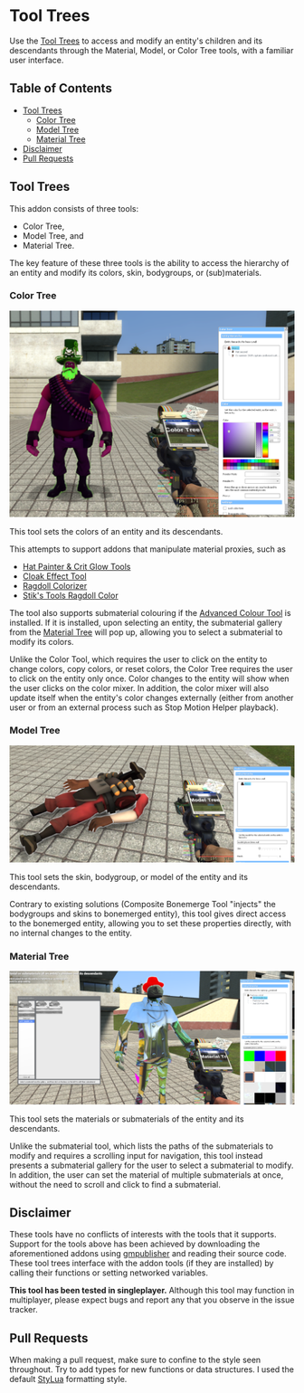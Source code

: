 # Tool Trees <!-- omit from toc -->

Use the [Tool Trees](https://steamcommunity.com/sharedfiles/filedetails/?id=3410249572) to access and modify an entity's children and its descendants through the Material, Model, or Color Tree tools, with a familiar user interface.

## Table of Contents <!-- omit from toc -->
- [Tool Trees](#tool-trees)
  - [Color Tree](#color-tree)
  - [Model Tree](#model-tree)
  - [Material Tree](#material-tree)
- [Disclaimer](#disclaimer)
- [Pull Requests](#pull-requests)

## Tool Trees
This addon consists of three tools:

- Color Tree,
- Model Tree, and
- Material Tree.

The key feature of these three tools is the ability to access the hierarchy of an entity and modify its colors, skin, bodygroups, or (sub)materials.

### Color Tree
![Color Tree Preview](/media/colortree-preview.png)

This tool sets the colors of an entity and its descendants.

This attempts to support addons that manipulate material proxies, such as
- [Hat Painter & Crit Glow Tools](https://steamcommunity.com/sharedfiles/filedetails/?id=135491961)
- [Cloak Effect Tool](https://steamcommunity.com/sharedfiles/filedetails/?id=608061297)
- [Ragdoll Colorizer](https://steamcommunity.com/sharedfiles/filedetails/?id=267610127)
- [Stik's Tools Ragdoll Color](https://steamcommunity.com/sharedfiles/filedetails/?id=2402581521)

The tool also supports submaterial colouring if the [Advanced Colour Tool](https://steamcommunity.com/sharedfiles/filedetails/?id=692778306) is installed. If it is installed, upon selecting an entity, the submaterial gallery from the [Material Tree](#material-tree) will pop up, allowing you to select a submaterial to modify its colors.

Unlike the Color Tool, which requires the user to click on the entity to change colors, copy colors, or reset colors, the Color Tree requires the user to click on the entity only once. Color changes to the entity will show when the user clicks on the color mixer. In addition, the color mixer will also update itself when the entity's color changes externally (either from another user or from an external process such as Stop Motion Helper playback). 

### Model Tree
![Model Tree Preview](/media/modeltree-preview.png)

This tool sets the skin, bodygroup, or model of the entity and its descendants.

Contrary to existing solutions (Composite Bonemerge Tool "injects" the bodygroups and skins to bonemerged entity), this tool gives direct access to the bonemerged entity, allowing you to set these properties directly, with no internal changes to the entity.

### Material Tree
![Material Tree Preview](/media/materialtree-preview.png)

This tool sets the materials or submaterials of the entity and its descendants.

Unlike the submaterial tool, which lists the paths of the submaterials to modify and requires a scrolling input for navigation, this tool instead presents a submaterial gallery for the user to select a submaterial to modify. In addition, the user can set the material of multiple submaterials at once, without the need to scroll and click to find a submaterial. 

## Disclaimer

These tools have no conflicts of interests with the tools that it supports. Support for the tools above has been achieved by downloading the aforementioned addons using [gmpublisher](https://github.com/WilliamVenner/gmpublisher) and reading their source code. These tool trees interface with the addon tools (if they are installed) by calling their functions or setting networked variables.

**This tool has been tested in singleplayer.** Although this tool may function in multiplayer, please expect bugs and report any that you observe in the issue tracker.

## Pull Requests

When making a pull request, make sure to confine to the style seen throughout. Try to add types for new functions or data structures. I used the default [StyLua](https://github.com/JohnnyMorganz/StyLua) formatting style.
